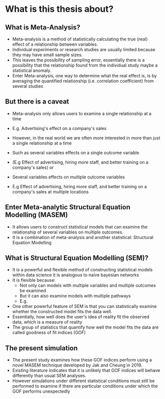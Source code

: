 # What is this thesis about?

## What is Meta-Analysis?
- Meta-analysis is a method of statistically calculating the true (real) effect of a relationship between variables.
- Individual experiments or research studies are usually limited because they may have small sample sizes. 
- This leaves the possibility of sampling error, essentially there is a possibility that the relationship found from the individual study maybe a statistical anomaly.
- Enter Meta-analysis, one way to determine what the real effect is, is by averaging the quantified relationship (i.e. correlation coefficient) from several studies

## But there is a caveat
- Meta-analysis only allows users to examine a single relationship at a time
- E.g. Advertising's effect on a company's sales

- However, in the real world we are often more interested in more than just a single relationship at a time
- Such as several variables effects on a single outcome variable
- (E.g Effect of advertising, hiring more staff, and better training on a company's sales) or
- Several variables effects on multiple outcome variables
- E.g Effect of advertising, hiring more staff, and better training on a company's sales at multiple locations

## Enter Meta-analytic Structural Equation Modelling (MASEM)
- It allows users to construct statistical models that can examine the relationship of several variables on multiple outcomes.
- It is a combination of meta-analysis and another statistical: Structural Equation Modelling

## What is Structural Equation Modelling (SEM)?
- It is a powerful and flexible method of constructing statistical models within data science it is analogous to naive bayesian networks
- It is flexible because:
  - Not only can models with multiple variables and multiple outcomes be examined
  - But it can also examine models with multiple pathways
  - E.g. 
- One other powerful feature of SEM is that you can statistically examine whether the constructed model fits the data well.
- Essentially, how well does the user's idea of reality fit the observed data, which is a measure of reality
- The group of statistics that quantify how well the model fits the data are called goodness of fit indices (GOF)

## The present simulation
- The present study examines how these GOF indices perform using a novel MASEM technique developed by Jak and Cheung in 2019.
- Existing literature indicates that it is unlikely that GOF indices will behave differently than usual SEM analyses.
- However simulations under different statistical conditions must still be performed to examine if there are particular conditions under which the GOF performs unexpectedly
